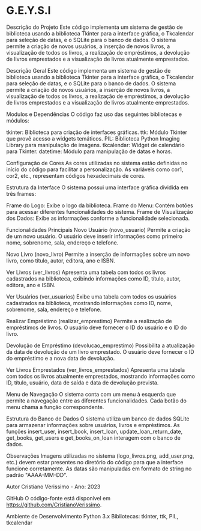 # G.E.Y.S.I

Descrição do Projeto
Este código implementa um sistema de gestão de biblioteca usando a biblioteca Tkinter para a interface gráfica, o Tkcalendar para seleção de datas, e o SQLite para o banco de dados. O sistema permite a criação de novos usuários, a inserção de novos livros, a visualização de todos os livros, a realização de empréstimos, a devolução de livros emprestados e a visualização de livros atualmente emprestados.

Descrição Geral
Este código implementa um sistema de gestão de biblioteca usando a biblioteca Tkinter para a interface gráfica, o Tkcalendar para seleção de datas, e o SQLite para o banco de dados. O sistema permite a criação de novos usuários, a inserção de novos livros, a visualização de todos os livros, a realização de empréstimos, a devolução de livros emprestados e a visualização de livros atualmente emprestados.

Modulos e Dependências
O código faz uso das seguintes bibliotecas e módulos:

tkinter: Biblioteca para criação de interfaces gráficas.
ttk: Módulo Tkinter que provê acesso a widgets temáticos.
PIL: Biblioteca Python Imaging Library para manipulação de imagens.
tkcalendar: Widget de calendário para Tkinter.
datetime: Módulo para manipulação de datas e horas.

Configuração de Cores
As cores utilizadas no sistema estão definidas no início do código para facilitar a personalização. As variáveis como cor1, cor2, etc., representam códigos hexadecimais de cores.

Estrutura da Interface
O sistema possui uma interface gráfica dividida em três frames:

Frame do Logo: Exibe o logo da biblioteca.
Frame do Menu: Contém botões para acessar diferentes funcionalidades do sistema.
Frame de Visualização dos Dados: Exibe as informações conforme a funcionalidade selecionada.

Funcionalidades Principais
Novo Usuário (novo_usuario)
Permite a criação de um novo usuário. O usuário deve inserir informações como primeiro nome, sobrenome, sala, endereço e telefone.

Novo Livro (novo_livro)
Permite a inserção de informações sobre um novo livro, como título, autor, editora, ano e ISBN.

Ver Livros (ver_livros)
Apresenta uma tabela com todos os livros cadastrados na biblioteca, exibindo informações como ID, título, autor, editora, ano e ISBN.

Ver Usuários (ver_usuarios)
Exibe uma tabela com todos os usuários cadastrados na biblioteca, mostrando informações como ID, nome, sobrenome, sala, endereço e telefone.

Realizar Empréstimo (realizar_emprestimo)
Permite a realização de empréstimos de livros. O usuário deve fornecer o ID do usuário e o ID do livro.

Devolução de Empréstimo (devolucao_emprestimo)
Possibilita a atualização da data de devolução de um livro emprestado. O usuário deve fornecer o ID do empréstimo e a nova data de devolução.

Ver Livros Emprestados (ver_livros_emprestados)
Apresenta uma tabela com todos os livros atualmente emprestados, mostrando informações como ID, título, usuário, data de saída e data de devolução prevista.

Menu de Navegação
O sistema conta com um menu à esquerda que permite a navegação entre as diferentes funcionalidades. Cada botão do menu chama a função correspondente.

Estrutura do Banco de Dados
O sistema utiliza um banco de dados SQLite para armazenar informações sobre usuários, livros e empréstimos. As funções insert_user, insert_book, insert_loan, update_loan_return_date, get_books, get_users e get_books_on_loan interagem com o banco de dados.

Observações
Imagens utilizadas no sistema (logo_livros.png, add_user.png, etc.) devem estar presentes no diretório do código para que a interface funcione corretamente.
As datas são manipuladas em formato de string no padrão "AAAA-MM-DD".

Autor
Cristiano Verissimo - Ano: 2023

GitHub
O código-fonte está disponível em https://github.com/CristianoVerissimo.

Ambiente de Desenvolvimento
Python 3.x
Bibliotecas: tkinter, ttk, PIL, tkcalendar
